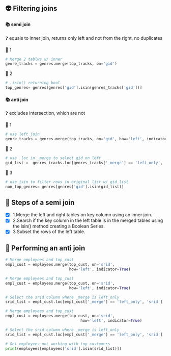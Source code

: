 ## 👽 Filtering joins
#### 📚 semi join
❓ equals to inner join, returns only left and not from the right, no duplicates

👞 1
```py
# Merge 2 tablws w/ inner
genre_tracks = genres.merge(top_tracks, on='gid')
```
👞 2
```py
# .isin() returning bool
top_genres= genres[genres['gid'].isin(genres_tracks['gid'])]
```
 #### 📚 anti join
❓ excludes intersection, which are not

👞 1
```py
# use left join
genre_tracks = genres.merge(top_tracks, on='gid', how='left', indicator=True
```
👞 2
```py
# use .loc in _merge to select gid on left
gid_list =  genres_tracks.loc[genres_tracks['_merge'] == 'left_only', 'gid']
```
👞 3
```py
# use isin to filter rows in original list w/ gid_list
non_top_genres= genres[genres['gid'].isin(gid_list)]
```
## 🦍 Steps of a semi join
- [x] 1.Merge the left and right tables on key column using an inner join.
- [x] 2.Search if the key column in the left table is in the merged tables using the
isin() method creating a Boolean Series.
- [x] 3.Subset the rows of the left table.
## 🦍 Performing an anti join
```py
# Merge employees and top_cust
empl_cust = employees.merge(top_cust, on='srid', 
                            how='left', indicator=True)
```
```py
# Merge employees and top_cust
empl_cust = employees.merge(top_cust, on='srid', 
                            how='left', indicator=True)

# Select the srid column where _merge is left_only
srid_list = empl_cust.loc[empl_cust['_merge'] == 'left_only', 'srid']
```
```py
# Merge employees and top_cust
empl_cust = employees.merge(top_cust, on='srid', 
                                 how='left', indicator=True)

# Select the srid column where _merge is left_only
srid_list = empl_cust.loc[empl_cust['_merge'] == 'left_only', 'srid']

# Get employees not working with top customers
print(employees[employees['srid'].isin(srid_list)])
```
